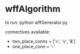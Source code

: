 # wffAlgorithm

to run: python wffGenerator.py

connectives available: 
- two_place_conns = ['>', 'v', '&']
- one_place_conn = '-'
